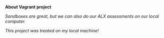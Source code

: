 **About Vagrant project**

*Sandboxes are great, but we can also do our ALX assessments on our local computer.*

*This project was treated on my local machine!*
